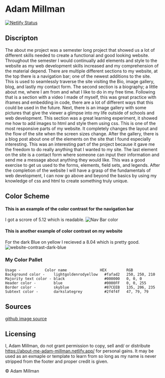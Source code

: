# Adam Millman
[![Netlify Status](https://api.netlify.com/api/v1/badges/8c39f974-aed2-4f78-8ccd-8ccbec7f47ec/deploy-status)](https://app.netlify.com/sites/about-me-adam-millman/deploys)
## Discripton
The about me project was a semester long project that showed us a lot of different skills needed to create a functional and good looking website. Throughout the semester I would continually add elements and style to the website as my web development skills increased and my comprehension of the material depend. There are multiple different sections to my website, at the top there is a navigation bar; one of the newest additions to the site. This is used to seamlessly traverse the site visiting the Bio, image gallery, blog, and lastly my contact form. The second section is a biography; a little about me, where I am from and what I like to do in my free time. Following that is a section with a video I made of myself, this was great practice with iframes and embedding in code, there are a lot of different ways that this could be used in the future. Next, there is an image gallery with some pictures that give the viewer a glimpse into my life outside of schools and web development. This section was a great learning experiment, it showed me how to add images to html and style them using css. This is one of the most responsive parts of my website. It completely changes the layout and the flow of the site when the screen sizes change. After the gallery, there is a blog post about one of the elements on the site that I found especially interesting. This was an interesting part of the project because it gave me the freedom to do really anything that I wanted to my site. The last element on the site is a contact form where someone can input their information and send me a message about anything they would like. This was a good exercise to get us used to the forms, elements, field sets, and legends. After the completion of the website I will have a grasp of the fundamentals of web development, I can now go above and beyond the basics by using my knowledge of css and html to create something truly unique.
## Color Scheme
#### This is an example of the color contrast for the navigation bar
I got a scrore of 5.12 which is readable.
![Nav Bar color](https://user-images.githubusercontent.com/94012533/206048907-92b47d66-0568-4f57-bdd1-577e8e949cf2.png)

#### This is another example of color contrast on my website
For the dark Blue on yellow I recieved a 8.04 which is pretty good.
![website-contrast-dark-blue](https://user-images.githubusercontent.com/94012533/206049157-a90050f5-a5be-4b1b-a97c-ffdd8f9398d5.png)


### My Color Pallet
    Usage -           Color name               HEX         RGB
    Background color -    lightgoldenrodyellow   #fafad2   250, 250, 210 
    Majority text color - black                  #000000   0, 0, 0
    Header color -        blue                   #0000FF   0, 0, 255
    Border color -        skyblue                #87CEEB   135, 206, 235
    Subtext color -       darkslategrey          #2f4f4f   47, 79, 79

## Sources
[github image source](https://www.w3schools.com/icons/tryit.asp?filename=tryicons_fa-github)

## Licensing
I, Adam Millman, do not grant permission to copy, sell and/ or distribute https://about-me-adam-millman.netlify.app/ for personal gains. It may be used as an exmaple or template to learn from so long as my name is never stripped from the footer and proper credit is given.

&copy; Adam Millman
